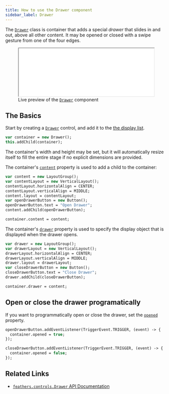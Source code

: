 ```yaml
---
title: How to use the Drawer component
sidebar_label: Drawer
---
```


The [`Drawer`](https://api.feathersui.com/current/feathers/controls/Drawer.html) class is container that adds a special _drawer_ that slides in and out, above all other content. It may be opened or closed with a swipe gesture from one of the four edges.

<figure>
<iframe src="/learn/haxe-openfl/samples/drawer.html" width="100%" height="150"></iframe>
<figcaption>Live preview of the <a href="https://api.feathersui.com/current/feathers/controls/Drawer.html"><code>Drawer</code></a> component</figcaption>
</figure>

## The Basics

Start by creating a [`Drawer`](https://api.feathersui.com/current/feathers/controls/Drawer.html) control, and add it to the [the display list](https://books.openfl.org/openfl-developers-guide/display-programming/basics-of-display-programming.html).

```hx
var container = new Drawer();
this.addChild(container);
```

The container's width and height may be set, but it will automatically resize itself to fill the entire stage if no explicit dimensions are provided.

The container's [`content`](https://api.feathersui.com/current/feathers/controls/Drawer.html#content) property is used to add a child to the container:

```hx
var content = new LayoutGroup();
var contentLayout = new VerticalLayout();
contentLayout.horizontalAlign = CENTER;
contentLayout.verticalAlign = MIDDLE;
content.layout = contentLayout;
var openDrawerButton = new Button();
openDrawerButton.text = "Open Drawer";
content.addChild(openDrawerButton);

container.content = content;
```

The container's [`drawer`](https://api.feathersui.com/current/feathers/controls/Drawer.html#drawer) property is used to specify the display object that is displayed when the drawer opens.

```hx
var drawer = new LayoutGroup();
var drawerLayout = new VerticalLayout();
drawerLayout.horizontalAlign = CENTER;
drawerLayout.verticalAlign = MIDDLE;
drawer.layout = drawerLayout;
var closeDrawerButton = new Button();
closeDrawerButton.text = "Close Drawer";
drawer.addChild(closeDrawerButton);

container.drawer = content;
```

## Open or close the drawer programatically

If you want to programmatically open or close the drawer, set the [`opened`](https://api.feathersui.com/current/feathers/controls/Drawer.html#opened) property.

```hx
openDrawerButton.addEventListener(TriggerEvent.TRIGGER, (event) -> {
  container.opened = true;
});

closeDrawerButton.addEventListener(TriggerEvent.TRIGGER, (event) -> {
  container.opened = false;
});
```

## Related Links

- [`feathers.controls.Drawer` API Documentation](https://api.feathersui.com/current/feathers/controls/Drawer.html)
